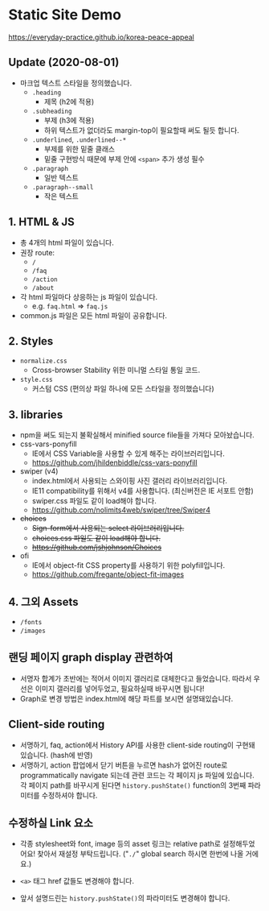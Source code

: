 # Static Site Demo

https://everyday-practice.github.io/korea-peace-appeal

## Update (2020-08-01)

- 마크업 텍스트 스타일을 정의했습니다.
  - `.heading`
    - 제목 (h2에 적용)
  - `.subheading`
    - 부제 (h3에 적용)
    - 하위 텍스트가 없더라도 margin-top이 필요할때 써도 될듯 합니다.
  - `.underlined`, `.underlined--*`
    - 부제를 위한 밑줄 클래스
    - 밑줄 구현방식 때문에 부제 안에 `<span>` 추가 생성 필수
  - `.paragraph`
    - 일반 텍스트
  - `.paragraph--small`
    - 작은 텍스트
  
## 1. HTML & JS

- 총 4개의 html 파일이 있습니다.
- 권장 route:
  - `/`
  - `/faq`
  - `/action`
  - `/about`
- 각 html 파일마다 상응하는 js 파일이 있습니다.
  - e.g. `faq.html` => `faq.js`
- common.js 파일은 모든 html 파일이 공유합니다.

## 2. Styles

- `normalize.css`
  - Cross-browser Stability 위한 미니멀 스타일 통일 코드.
- `style.css`
  - 커스텀 CSS (편의상 파일 하나에 모든 스타일을 정의했습니다)

## 3. libraries

- npm을 써도 되는지 불확실해서 minified source file들을 가져다 모아놨습니다.
- css-vars-ponyfill
  - IE에서 CSS Variable을 사용할 수 있게 해주는 라이브러리입니다.
  - https://github.com/jhildenbiddle/css-vars-ponyfill
- swiper (v4)
  - index.html에서 사용되는 스와이핑 사진 갤러리 라이브러리입니다.
  - IE11 compatibility를 위해서 v4를 사용합니다. (최신버전은 IE 서포트 안함)
  - swiper.css 파일도 같이 load해야 합니다.
  - https://github.com/nolimits4web/swiper/tree/Swiper4
- ~~choices~~
  - ~~Sign-form에서 사용되는 select 라이브러리입니다.~~
  - ~~choices.css 파일도 같이 load해야 합니다.~~
  - ~~https://github.com/jshjohnson/Choices~~
- ofi
  - IE에서 object-fit CSS property를 사용하기 위한 polyfill입니다.
  - https://github.com/fregante/object-fit-images

## 4. 그외 Assets

- `/fonts`
- `/images`

## 랜딩 페이지 graph display 관련하여

- 서명자 합계가 초반에는 적어서 이미지 갤러리로 대체한다고 들었습니다. 따라서 우선은 이미지 갤러리를 넣어두었고, 필요하실때 바꾸시면 됩니다!
- Graph로 변경 방법은 index.html에 해당 파트를 보시면 설명돼있습니다.

## Client-side routing

- 서명하기, faq, action에서 History API를 사용한 client-side routing이 구현돼있습니다. (hash에 반영)
- 서명하기, action 팝업에서 닫기 버튼을 누르면 hash가 없어진 route로 programmatically navigate 되는데 관련 코드는 각 페이지 js 파일에 있습니다. 각 페이지 path를 바꾸시게 된다면 `history.pushState()` function의 3번째 파라미터를 수정하셔야 합니다.

## 수정하실 Link 요소

- 각종 stylesheet와 font, image 등의 asset 링크는 relative path로 설정해두었어요! 찾아서 재설정 부탁드립니다. ("`./`" global search 하시면 한번에 나올 거에요.)

- `<a>` 태그 href 값들도 변경해야 합니다.

- 앞서 설명드린는 `history.pushState()`의 파라미터도 변경해야 합니다.

